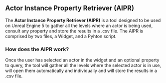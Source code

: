 ## Actor Instance Property Retriever (AIPR)

The **Actor Instance Property Retriever (AIPR)** is a tool designed to be used on Unreal Engine 5 to gather all the levels where an actor is being used, consult any property and store the results in a .csv file. The AIPR is comprised by two files, a Widget, and a Pyhton script. 

### How does the AIPR work?

Once the user has selected an actor in the widget and an optional property to query, the tool will gather all the levels where the selected actor is in use, will open them automatically and individually and will store the results in a .csv file. 

